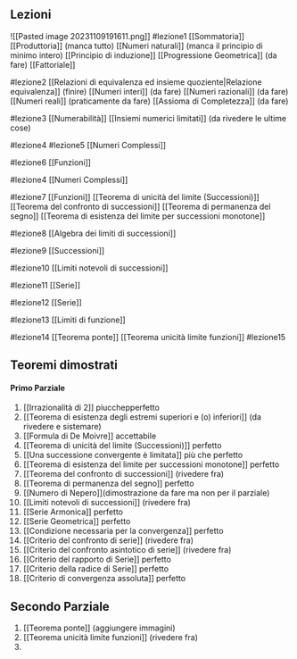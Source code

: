 ## Lezioni
![[Pasted image 20231109191611.png]]
#lezione1 
[[Sommatoria]]
[[Produttoria]] (manca tutto)
[[Numeri naturali]] (manca il principio di minimo intero)
[[Principio di induzione]]
[[Progressione Geometrica]] (da fare)
[[Fattoriale]]

#lezione2 
[[Relazioni di equivalenza ed insieme quoziente|Relazione equivalenza]] (finire)
[[Numeri interi]]  (da fare)
[[Numeri razionali]] (da fare)
[[Numeri reali]] (praticamente da fare)
[[Assioma di Completezza]] (da fare)

#lezione3 
[[Numerabilità]]
[[Insiemi numerici limitati]] (da rivedere le ultime cose)


#lezione4 #lezione5
[[Numeri Complessi]] 

#lezione6 
[[Funzioni]]

#lezione4
[[Numeri Complessi]]


#lezione7 
[[Funzioni]]
[[Teorema di unicità del limite (Successioni)]]
[[Teorema del confronto di successioni]]
[[Teorema di permanenza  del segno]]
[[Teorema di esistenza del limite per successioni monotone]]

#lezione8
[[Algebra dei limiti di successioni]]

#lezione9
[[Successioni]]


#lezione10
[[Limiti notevoli di successioni]]

#lezione11
[[Serie]]

#lezione12
[[Serie]]

#lezione13 
[[Limiti di funzione]]

#lezione14
[[Teorema ponte]]
[[Teorema unicità limite funzioni]]
#lezione15
## Teoremi dimostrati
#### Primo Parziale
1) [[Irrazionalità di 2]]  piucchepperfetto
3) [[Teorema di esistenza degli estremi superiori e (o) inferiori]]  (da rivedere e sistemare)
4) [[Formula di De Moivre]] accettabile
5) [[Teorema di unicità del limite (Successioni)]] perfetto
6) [[Una successione convergente è limitata]] più che perfetto
7) [[Teorema di esistenza del limite per successioni monotone]] perfetto
8) [[Teorema del confronto di successioni]] (rivedere fra)
9) [[Teorema di permanenza  del segno]] perfetto
10) [[Numero di Nepero]](dimostrazione da fare ma non per il parziale)
11) [[Limiti notevoli di successioni]] (rivedere fra)
12) [[Serie Armonica]] perfetto
13) [[Serie Geometrica]]  perfetto
14) [[Condizione necessaria per la convergenza]] perfetto
15) [[Criterio del confronto di serie]] (rivedere fra)
16) [[Criterio del confronto asintotico di serie]] (rivedere fra)
17) [[Criterio del rapporto di Serie]] perfetto
18) [[Criterio della radice di Serie]] perfetto
19) [[Criterio di convergenza assoluta]] perfetto
## Secondo Parziale
1) [[Teorema ponte]] (aggiungere immagini)
2) [[Teorema unicità limite funzioni]] (rivedere fra)
3) 